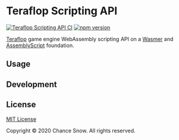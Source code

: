 # Teraflop Scripting API

[![Teraflop Scripting API CI](https://github.com/chances/teraflop-d/workflows/Teraflop%20Scripting%20API%20CI/badge.svg)](https://github.com/chances/streaming-metadata/actions)
[![npm version](https://badge.fury.io/js/teraflop/api.svg)](https://www.npmjs.com/package/teraflop/api)
<!-- [![dependencies Status](https://david-dm.org/chances/streaming-metadata/status.svg)](https://david-dm.org/chances/streaming-metadata) -->
<!-- [![devDependencies Status](https://david-dm.org/chances/streaming-metadata/dev-status.svg)](https://david-dm.org/chances/streaming-metadata?type=dev) -->

[Teraflop](https://github.com/chances/teraflop-d) game engine WebAssembly scripting API on a [Wasmer](https://wasmer.io/) and [AssemblyScript](https://www.assemblyscript.org/) foundation.

## Usage

<!-- TODO: Usage docs

1. Deploy a clone or fork of this repo. Alternatively, you can [serve the repo locally](#Development).
2. Create a Browser source in OBS and set its URL to your deployed URL.
3. Customize the size of metadata by changing the Browser source's Custom CSS:

    ```css
    #title { font-size: 60px; }
    #description { font-size: 30px; }
    ```
-->

## Development

<!-- TODO: Dev docs

Serve the widget locally, run `npm start`.

The URL of the widget will be copied to your clipboard. -->

## License

[MIT License](http://opensource.org/licenses/MIT)

Copyright &copy; 2020 Chance Snow. All rights reserved.
